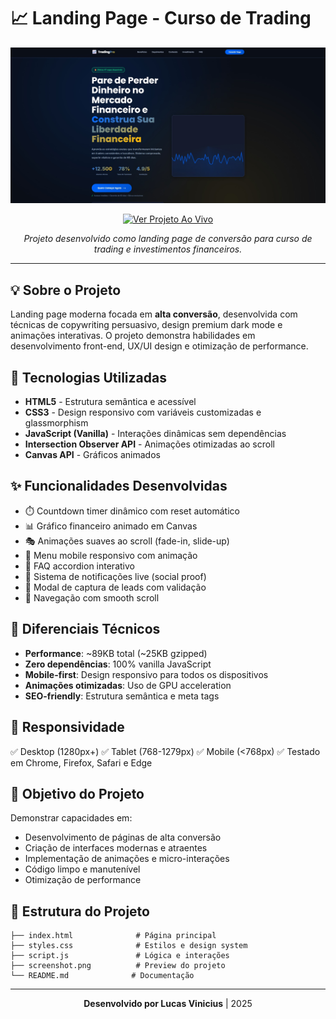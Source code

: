 # 📈 Landing Page - Curso de Trading

<div align="center">

![Preview do Projeto](./screenshot.png)

[![Ver Projeto Ao Vivo](https://img.shields.io/badge/🔗_Ver_Projeto-Ao_Vivo-success?style=for-the-badge)]( https://lucaslachdev.github.io/landing-page-project/)

*Projeto desenvolvido como landing page de conversão para curso de trading e investimentos financeiros.*

</div>

---

## 💡 Sobre o Projeto

Landing page moderna focada em **alta conversão**, desenvolvida com técnicas de copywriting persuasivo, design premium dark mode e animações interativas. O projeto demonstra habilidades em desenvolvimento front-end, UX/UI design e otimização de performance.

## 🚀 Tecnologias Utilizadas

- **HTML5** - Estrutura semântica e acessível
- **CSS3** - Design responsivo com variáveis customizadas e glassmorphism
- **JavaScript (Vanilla)** - Interações dinâmicas sem dependências
- **Intersection Observer API** - Animações otimizadas ao scroll
- **Canvas API** - Gráficos animados

## ✨ Funcionalidades Desenvolvidas

- ⏱️ Countdown timer dinâmico com reset automático
- 📊 Gráfico financeiro animado em Canvas
- 🎭 Animações suaves ao scroll (fade-in, slide-up)
- 📱 Menu mobile responsivo com animação
- 💬 FAQ accordion interativo
- 🔔 Sistema de notificações live (social proof)
- 📝 Modal de captura de leads com validação
- 🎯 Navegação com smooth scroll

## 🎨 Diferenciais Técnicos

- **Performance**: ~89KB total (~25KB gzipped)
- **Zero dependências**: 100% vanilla JavaScript
- **Mobile-first**: Design responsivo para todos os dispositivos
- **Animações otimizadas**: Uso de GPU acceleration
- **SEO-friendly**: Estrutura semântica e meta tags

## 📱 Responsividade

✅ Desktop (1280px+)
✅ Tablet (768-1279px)
✅ Mobile (<768px)
✅ Testado em Chrome, Firefox, Safari e Edge

## 🎯 Objetivo do Projeto

Demonstrar capacidades em:
- Desenvolvimento de páginas de alta conversão
- Criação de interfaces modernas e atraentes
- Implementação de animações e micro-interações
- Código limpo e manutenível
- Otimização de performance

## 📂 Estrutura do Projeto

```
├── index.html              # Página principal
├── styles.css              # Estilos e design system
├── script.js               # Lógica e interações
├── screenshot.png          # Preview do projeto
└── README.md              # Documentação
```

---

<div align="center">

**Desenvolvido por Lucas Vinicius** | 2025

</div>
